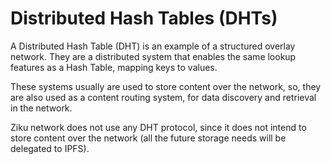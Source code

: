 # Distributed Hash Tables (DHTs)

A Distributed Hash Table (DHT) is an example of a structured overlay network.
They are a distributed system that enables the same lookup features as a Hash Table, mapping keys to values.

These systems usually are used to store content over the network, so, they are also used as a content routing system, for data discovery and retrieval in the network.

Ziku network does not use any DHT protocol, since it does not intend to store content over the network (all the future storage needs will be delegated to IPFS).